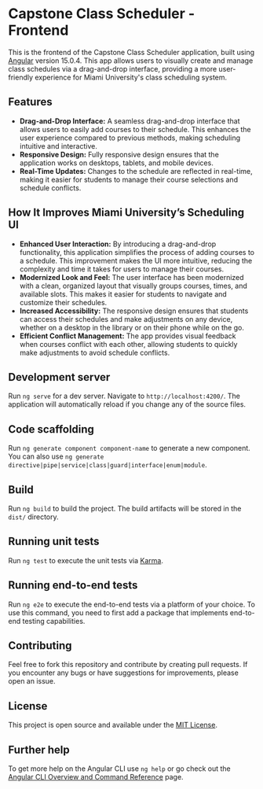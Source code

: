 # Capstone Class Scheduler - Frontend

This is the frontend of the Capstone Class Scheduler application, built using [Angular](https://angular.io/) version 15.0.4. This app allows users to visually create and manage class schedules via a drag-and-drop interface, providing a more user-friendly experience for Miami University's class scheduling system.

## Features

- **Drag-and-Drop Interface:** A seamless drag-and-drop interface that allows users to easily add courses to their schedule. This enhances the user experience compared to previous methods, making scheduling intuitive and interactive.
- **Responsive Design:** Fully responsive design ensures that the application works on desktops, tablets, and mobile devices.
- **Real-Time Updates:** Changes to the schedule are reflected in real-time, making it easier for students to manage their course selections and schedule conflicts.

## How It Improves Miami University’s Scheduling UI

- **Enhanced User Interaction:** By introducing a drag-and-drop functionality, this application simplifies the process of adding courses to a schedule. This improvement makes the UI more intuitive, reducing the complexity and time it takes for users to manage their courses.
- **Modernized Look and Feel:** The user interface has been modernized with a clean, organized layout that visually groups courses, times, and available slots. This makes it easier for students to navigate and customize their schedules.
- **Increased Accessibility:** The responsive design ensures that students can access their schedules and make adjustments on any device, whether on a desktop in the library or on their phone while on the go.
- **Efficient Conflict Management:** The app provides visual feedback when courses conflict with each other, allowing students to quickly make adjustments to avoid schedule conflicts.

## Development server

Run `ng serve` for a dev server. Navigate to `http://localhost:4200/`. The application will automatically reload if you change any of the source files.

## Code scaffolding

Run `ng generate component component-name` to generate a new component. You can also use `ng generate directive|pipe|service|class|guard|interface|enum|module`.

## Build

Run `ng build` to build the project. The build artifacts will be stored in the `dist/` directory.

## Running unit tests

Run `ng test` to execute the unit tests via [Karma](https://karma-runner.github.io/).

## Running end-to-end tests

Run `ng e2e` to execute the end-to-end tests via a platform of your choice. To use this command, you need to first add a package that implements end-to-end testing capabilities.

## Contributing

Feel free to fork this repository and contribute by creating pull requests. If you encounter any bugs or have suggestions for improvements, please open an issue.

## License

This project is open source and available under the [MIT License](LICENSE).

## Further help

To get more help on the Angular CLI use `ng help` or go check out the [Angular CLI Overview and Command Reference](https://angular.io/cli) page.
